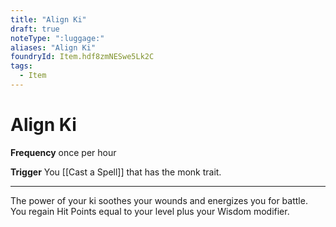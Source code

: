 ```yaml
---
title: "Align Ki"
draft: true
noteType: ":luggage:"
aliases: "Align Ki"
foundryId: Item.hdf8zmNESwe5Lk2C
tags:
  - Item
---
```


# Align Ki

**Frequency** once per hour

**Trigger** You [[Cast a Spell]] that has the monk trait.

* * *

The power of your ki soothes your wounds and energizes you for battle. You regain Hit Points equal to your level plus your Wisdom modifier.
